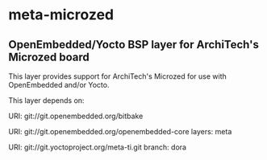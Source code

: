 meta-microzed
=============

OpenEmbedded/Yocto BSP layer for ArchiTech's Microzed board
-----------------------------------------------------------

This layer provides support for ArchiTech's Microzed for
use with OpenEmbedded and/or Yocto.

This layer depends on:

URI: git://git.openembedded.org/bitbake

URI: git://git.openembedded.org/openembedded-core
layers: meta

URI: git://git.yoctoproject.org/meta-ti.git
branch: dora
